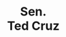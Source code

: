 ---
title: "Sen.</br> Ted Cruz"
short: "TC"
short2: tc
active: false
categories:
 - voterguidecandidate
---